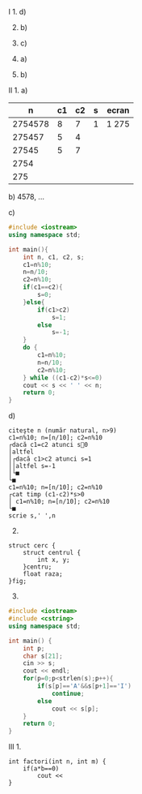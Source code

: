 I 1. d)

2. b)

3. c)

4. a)

5. b)

II 1. a)

| n       | c1 | c2 | s | ecran |
|---------|----|----|---|-------|
| 2754578 | 8  | 7  | 1 | 1 275 |
| 275457  | 5  | 4  |   |       |
| 27545   | 5  | 7  |   |       |
| 2754    |    |    |   |       |
| 275     |

b) 4578, ...

c)
```cpp
#include <iostream>
using namespace std;

int main(){
    int n, c1, c2, s;
    c1=n%10;
    n=n/10;
    c2=n%10;
    if(c1==c2){
        s=0;
    }else{
        if(c1>c2)
            s=1;
        else
            s=-1;
    }
    do {
        c1=n%10;
        n=n/10;
        c2=n%10;
    } while ((c1-c2)*s<=0)
    cout << s << ' ' << n;
    return 0;
}
```

d)
```
citeşte n (număr natural, n>9)
c1=n%10; n=[n/10]; c2=n%10
┌dacă c1=c2 atunci s0
│altfel
│┌dacă c1>c2 atunci s=1
││altfel s=-1
│└■
└■
c1=n%10; n=[n/10]; c2=n%10
┌cat timp (c1-c2)*s>0
│ c1=n%10; n=[n/10]; c2=n%10
└■
scrie s,' ',n
```

2.
```
struct cerc {
    struct centrul {
        int x, y;
    }centru;
    float raza;
}fig;
```

3.
```cpp
#include <iostream>
#include <cstring>
using namespace std;

int main() {
    int p;
    char s[21];
    cin >> s;
    cout << endl;
    for(p=0;p<strlen(s);p++){
        if(s[p]=='A'&&s[p+1]=='I')
            continue;
        else
            cout << s[p];
    }
    return 0;
}
```

III 1.
```
int factori(int n, int m) {
    if(a*b==0)
        cout << 
}
```